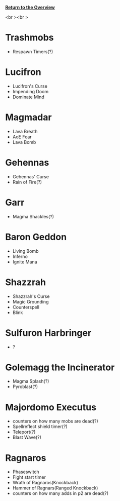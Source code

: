 <b><a href="https://github.com/MOUZU/BigWigs"> Return to the Overview </a></b>

<br \><br \>
# Trashmobs
- Respawn Timers(?)

# Lucifron
- Lucifron's Curse
- Impending Doom
- Dominate Mind

# Magmadar
- Lava Breath
- AoE Fear
- Lava Bomb

# Gehennas
- Gehennas' Curse
- Rain of Fire(?)

# Garr
- Magma Shackles(?)

# Baron Geddon
- Living Bomb
- Inferno
- Ignite Mana

# Shazzrah
- Shazzrah's Curse
- Magic Grounding
- Counterspell
- Blink

# Sulfuron Harbringer
- ?

# Golemagg the Incinerator
- Magma Splash(?)
- Pyroblast(?)

# Majordomo Executus
- counters on how many mobs are dead(?)
- Spellreflect shield timer(?)
- Teleport(?)
- Blast Wave(?)

# Ragnaros
- Phaseswitch
- Fight start timer
- Wrath of Ragnaros(Knockback)
- Hammer of Ragnars(Ranged Knockback)
- counters on how many adds in p2 are dead(?)
